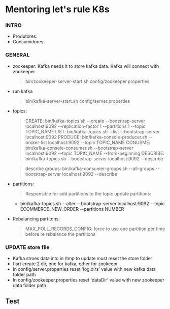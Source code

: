 # Mentoring let's rule K8s

### INTRO

- Produtores:
- Consumidores:

### GENERAL

- zookeeper: Kafka needs it to store kafka data. Kafka will connect with zookeeper
  > bin/zookeeper-server-start.sh config/zookeeper.properties
- run kafka

  > bin/kafka-server-start.sh config/server.properties

- topics:

  > CREATE: bin/kafka-topics.sh --create --bootstrap-server localhost:9092 --replication-factor 1 --partitions 1 --topic TOPIC_NAME
  > LIST: bin/kafka-topics.sh --list --bootstrap-server localhost:9092
  > PRODUCE: bin/kafka-console-producer.sh --broker-list localhost:9092 --topic TOPIC_NAME
  > CONUSME: bin/kafka-console-consumer.sh --bootstrap-server localhost:9092 --topic TOPIC_NAME --from-beginning
  > DESCRIBE: bin/kafka-topics.sh --bootstrap-server localhost:9092 --describe

  > describe groups: bin/kafka-consumer-groups.sh --all-groups --bootstrap-server localhost:9092 --describe

- partitions:
  > Responsible for add partitions to the topic
  > update partitions:
  - bin/kafka-topics.sh --alter --bootstrap-server localhost:9092 --topic ECOMMERCE_NEW_ORDER --partitions NUMBER
- Rebalancing partitons:
  > MAX_POLL_RECORDS_CONFIG: force to use one partition per time before re rebalance the partitions

### UPDATE store file
- Kafka stroes data into in /tmp to update must reset the store folder
- fisrt create 2 dir, one for kafka, other for zookeepr
- In config/server.properties reset 'log.dirs' value with new kafka data folder path 
- In config/zookeeper.properties reset 'dataDir' value with new zookeeper data folder path 

## Test


